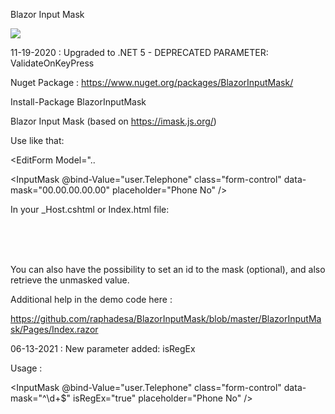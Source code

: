 Blazor Input Mask

![](https://71dhfa.am.files.1drv.com/y4mg_oke1rtEzv6OK0aeJHVm9oiTMPcv9SdNA2wSo7ppyzfpT_809MDNljRRP0NUNIAd0uTfkOPhLN8OP2FitMwxV2QoaYEcku1LIRKReqj5gCEQXfCqHPvzEM5z-URuqngkwnV9P6JwLEpO_XA5CBj_yLUk9qcCjjHcYOb50i-QiO2s7M8fAAqf0_MM8HlwBbJQ5rB3YDpLVrvcf47Z7Td0g/BlazorInputMask.gif?psid=1)

11-19-2020 : Upgraded to .NET 5 - DEPRECATED PARAMETER: ValidateOnKeyPress

Nuget Package : https://www.nuget.org/packages/BlazorInputMask/

Install-Package BlazorInputMask

Blazor Input Mask (based on https://imask.js.org/)

Use like that:

<EditForm Model="..

<InputMask @bind-Value="user.Telephone" class="form-control" data-mask="00.00.00.00.00" placeholder="Phone No" />

In your _Host.cshtml or Index.html file:

<script src="_content/BlazorInputMask/Main.js"></script><br/>

<script src="_content/BlazorInputMask/IMask.js"></script><br/><br/>

You can also have the possibility to set an id to the mask (optional), and also retrieve the unmasked value.

Additional help in the demo code here : 

https://github.com/raphadesa/BlazorInputMask/blob/master/BlazorInputMask/Pages/Index.razor

06-13-2021 : New parameter added: isRegEx
                                               
Usage :
                                               
<InputMask @bind-Value="user.Telephone" class="form-control" data-mask="^\d+$" isRegEx="true" placeholder="Phone No" />
